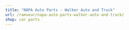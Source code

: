```yaml
---
title: "NAPA Auto Parts - Walker Auto and Truck"
url: /ramseur/napa-auto-parts-walker-auto-and-truck/
shop: car parts
---
```

